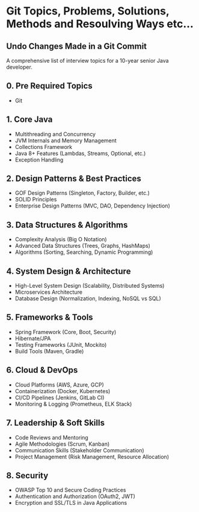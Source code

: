 # Git Topics, Problems, Solutions, Methods and Resoulving Ways etc...

## Undo Changes Made in a Git Commit

A comprehensive list of interview topics for a 10-year senior Java developer.

## 0. Pre Required Topics

- Git

## 1. Core Java

- Multithreading and Concurrency
- JVM Internals and Memory Management
- Collections Framework
- Java 8+ Features (Lambdas, Streams, Optional, etc.)
- Exception Handling

## 2. Design Patterns & Best Practices

- GOF Design Patterns (Singleton, Factory, Builder, etc.)
- SOLID Principles
- Enterprise Design Patterns (MVC, DAO, Dependency Injection)

## 3. Data Structures & Algorithms

- Complexity Analysis (Big O Notation)
- Advanced Data Structures (Trees, Graphs, HashMaps)
- Algorithms (Sorting, Searching, Dynamic Programming)

## 4. System Design & Architecture

- High-Level System Design (Scalability, Distributed Systems)
- Microservices Architecture
- Database Design (Normalization, Indexing, NoSQL vs SQL)

## 5. Frameworks & Tools

- Spring Framework (Core, Boot, Security)
- Hibernate/JPA
- Testing Frameworks (JUnit, Mockito)
- Build Tools (Maven, Gradle)

## 6. Cloud & DevOps

- Cloud Platforms (AWS, Azure, GCP)
- Containerization (Docker, Kubernetes)
- CI/CD Pipelines (Jenkins, GitLab CI)
- Monitoring & Logging (Prometheus, ELK Stack)

## 7. Leadership & Soft Skills

- Code Reviews and Mentoring
- Agile Methodologies (Scrum, Kanban)
- Communication Skills (Stakeholder Communication)
- Project Management (Risk Management, Resource Allocation)

## 8. Security

- OWASP Top 10 and Secure Coding Practices
- Authentication and Authorization (OAuth2, JWT)
- Encryption and SSL/TLS in Java Applications
